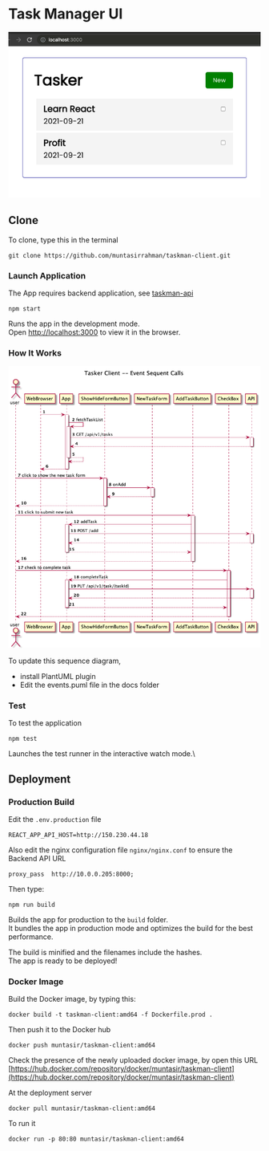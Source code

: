 # Task Manager UI

![Taskman Client UI](docs/taskman-client.png)
## Clone
To clone, type this in the terminal
```shell
git clone https://github.com/muntasirrahman/taskman-client.git
```

### Launch Application

The App requires backend application, see  [taskman-api](https://github.com/muntasirrahman/taskman-api)


```shell
npm start
```
Runs the app in the development mode.\
Open [http://localhost:3000](http://localhost:3000) to view it in the browser.

 

### How It Works

![sequence diagram](docs/events-seq-calls.png)

To update this sequence diagram,
* install PlantUML plugin
* Edit the events.puml file in the docs folder

### Test

To test the application

```shell
npm test
```
Launches the test runner in the interactive watch mode.\


## Deployment
### Production Build

Edit the `.env.production` file
```
REACT_APP_API_HOST=http://150.230.44.18
```

Also edit the nginx configuration file `nginx/nginx.conf` to ensure the Backend API URL
```shell
proxy_pass  http://10.0.0.205:8000;
```

Then type:
```shell
npm run build
```

Builds the app for production to the `build` folder.\
It bundles the app in production mode and optimizes the build for the best performance.

The build is minified and the filenames include the hashes.\
The app is ready to be deployed!


### Docker Image

Build the Docker image, by typing this:
```shell
docker build -t taskman-client:amd64 -f Dockerfile.prod .
```

Then push it to the Docker hub
```shell
docker push muntasir/taskman-client:amd64
```

Check the presence of the newly uploaded docker image, by open this URL
[https://hub.docker.com/repository/docker/muntasir/taskman-client](https://hub.docker.com/repository/docker/muntasir/taskman-client)

At the deployment server
```shell
docker pull muntasir/taskman-client:amd64
```

To run it
```shell
docker run -p 80:80 muntasir/taskman-client:amd64
```
